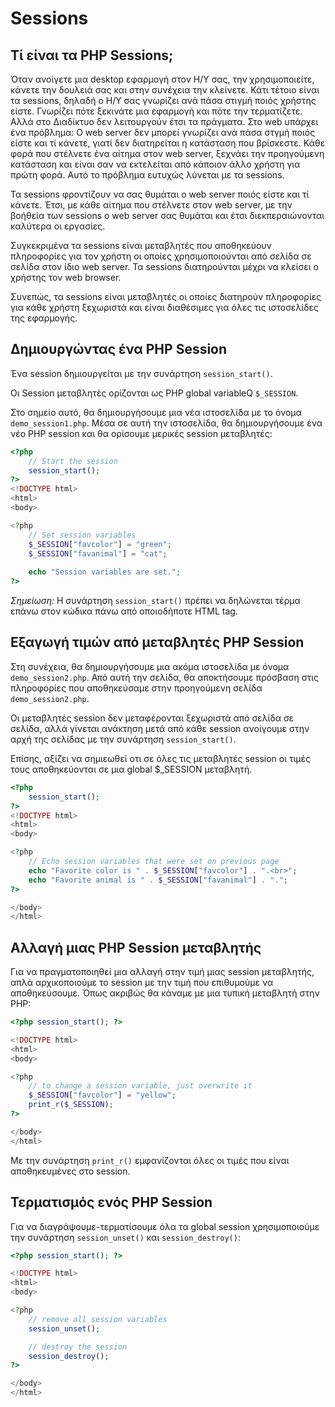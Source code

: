 # Sessions

## Τί είναι τα PHP Sessions;

Όταν ανοίγετε μια desktop εφαρμογή στον Η/Υ σας, την χρησιμοποιείτε, κάνετε την δουλειά σας και στην συνέχεια την κλείνετε. Κάτι τέτοιο είναι τα sessions, δηλαδή ο Η/Υ σας γνωρίζει ανά πάσα στιγμή ποιός χρήστης είστε. Γνωρίζει πότε ξεκινάτε μια εφαρμογή και πότε την τερματίζετε. Αλλά στο Διαδίκτυο δεν λειτουργούν έτσι τα πράγματα. Στο web υπάρχει ένα πρόβλημα: Ο web server δεν μπορεί γνωρίζει ανά πάσα στγμή ποιός είστε και τί κάνετε, γιατί δεν διατηρείται η κατάσταση που βρίσκεστε. Κάθε φορά που στέλνετε ένα αίτημα στον web server, ξεχνάει την προηγούμενη κατάσταση και είναι σαν να εκτελείται από κάποιον άλλο χρήστη για πρώτη φορά. Αυτό το πρόβλημα ευτυχώς λύνεται με τα sessions. 

Τα sessions φροντίζουν να σας θυμάται ο web server ποιός είστε και τί κάνετε. Έτσι, με κάθε αίτημα που στέλνετε στον web server, με την βοήθεία των sessions ο web server σας θυμάται και έτσι διεκπεραιώνονται καλύτερα οι εργασίες.

Συγκεκριμένα τα sessions είναι μεταβλητές που αποθηκεύουν πληροφορίες για τον χρήστη οι οποίες χρησιμοποιούνται από σελίδα σε σελίδα στον ίδιο web server. Τα sessions διατηρούνται μέχρι να κλείσει ο χρήστης τον web browser.

Συνεπώς, τα sessions είναι μεταβλητές οι οποίες διατηρούν πληροφορίες για κάθε χρήστη ξεχωριστά και είναι διαθέσιμες για όλες τις ιστοσελίδες της εφαρμογής.


## Δημιουργώντας ένα PHP Session

Ένα session δημιουργείται με την συνάρτηση `session_start()`.

Οι Session μεταβλητές ορίζονται ως PHP global variableQ `$_SESSION`.

Στο σημείο αυτό, θα δημιουργήσουμε μια νέα ιστοσελίδα με το όνομα `demo_session1.php`. Μέσα σε αυτή την ιστοσελίδα, θα δημιουργήσουμε ένα νέο PHP session και θα ορίσουμε μερικές session μεταβλητές:


```php
<?php
    // Start the session
    session_start();
?>
<!DOCTYPE html>
<html>
<body>

<?php
    // Set session variables
    $_SESSION["favcolor"] = "green";
    $_SESSION["favanimal"] = "cat";
    
    echo "Session variables are set.";
?>
```

*Σημείωση:* Η συνάρτηση `session_start()` πρέπει να δηλώνεται τέρμα επάνω στον κώδικα πάνω από οποιοδήποτε HTML tag.


## Εξαγωγή τιμών από μεταβλητές PHP Session  

Στη συνέχεια, θα δημιουργήσουμε μια ακόμα ιστοσελίδα με όνομα `demo_session2.php`. Από αυτή την σελίδα, θα αποκτήσουμε πρόσβαση στις πληροφορίες που αποθηκεύσαμε στην προηγούμενη σελίδα `demo_session2.php`. 

Οι μεταβλητές session δεν μεταφέρονται ξεχωριστά από σελίδα σε σελίδα, αλλά γίνεται ανάκτηση μετά από κάθε session ανοίγουμε στην αρχή της σελίδας με την συνάρτηση `session_start()`.

Επίσης, αξίζει να σημιεωθεί οτι σε όλες τις μεταβλητές session οι τιμές τους αποθηκεύονται σε μια global $_SESSION μεταβλητή.


```php
<?php
    session_start();
?>
<!DOCTYPE html>
<html>
<body>

<?php
    // Echo session variables that were set on previous page
    echo "Favorite color is " . $_SESSION["favcolor"] . ".<br>";
    echo "Favorite animal is " . $_SESSION["favanimal"] . ".";
?>

</body>
</html> 
```

## Αλλαγή μιας PHP Session μεταβλητής

Για να πραγματοποιηθεί μια αλλαγή στην τιμή μιας session μεταβλητής, απλά αρχικοποιούμε το session με την τιμή που επιθυμούμε να αποθηκεύσουμε. Όπως ακριβώς θα κάναμε με μια τυπική μεταβλητή στην PHP:


```php
<?php session_start(); ?>

<!DOCTYPE html>
<html>
<body>

<?php
    // to change a session variable, just overwrite it
    $_SESSION["favcolor"] = "yellow";
    print_r($_SESSION);
?>

</body>
</html> 
```

Με την συνάρτηση `print_r()` εμφανίζονται όλες οι τιμές που είναι αποθηκευμένες στο session.


## Τερματισμός ενός PHP Session

Για να διαγράψουμε-τερματίσουμε όλα τα global session χρησιμοποιούμε την συνάρτηση `session_unset()` και `session_destroy()`:

```php
<?php session_start(); ?>

<!DOCTYPE html>
<html>
<body>

<?php
    // remove all session variables
    session_unset();

    // destroy the session
    session_destroy();
?>

</body>
</html> 
```

